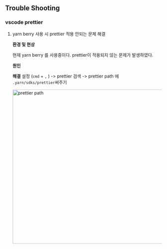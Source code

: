 ## Trouble Shooting

### vscode prettier

1. yarn berry 사용 시 prettier 적용 안되는 문제 해결

   **환경 및 현상**

   현재 yarn berry 를 사용중이다. prettier이 적용되지 않는 문제가 발생하였다.

   **원인**

   **해결**
   설정 (`cmd` + `,` ) -> prettier 검색 -> prettier path 에 `.yarn/sdks/prettier`써주기

   <img width="496" alt="prettier path" src="https://user-images.githubusercontent.com/77582221/230719410-1d41b724-d68a-486f-9232-8db8eb212565.png">
